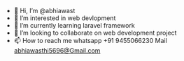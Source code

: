 - 👋 Hi, I’m @abhiawast
- 👀 I’m interested in web devlopment
- 🌱 I’m currently learning laravel framework
- 💞️ I’m looking to collaborate on web development project
- 📫 How to reach me whatsapp +91 9455066230
 Mail abhiawasthi5696@Gmail.com

<!---
abhiawast/abhiawast is a ✨ special ✨ repository because its `README.md` (this file) appears on your GitHub profile.
You can click the Preview link to take a look at your changes.
--->
